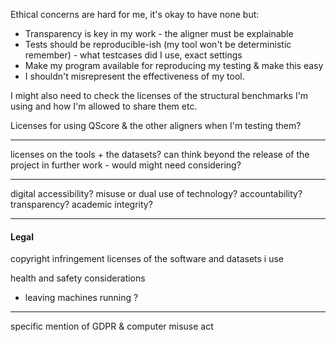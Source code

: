 
Ethical concerns are hard for me, it's okay to have none but:
- Transparency is key in my work - the aligner must be explainable
- Tests should be reproducible-ish (my tool won't be deterministic remember) - what testcases did I use, exact settings
- Make my program available for reproducing my testing & make this easy
- I shouldn't misrepresent the effectiveness of my tool.

I might also need to check the licenses of the structural benchmarks I'm using and how I'm allowed to share them etc.

Licenses for using QScore & the other aligners when I'm testing them?

---

licenses on the tools + the datasets?
can think beyond the release of the project
in further work - would might need considering?

-----


digital accessibility?
misuse or dual use of technology?
accountability? transparency?
academic integrity?

----


#### Legal


copyright infringement
licenses of the software and datasets i use

health and safety considerations
- leaving machines running ?

---

specific mention of GDPR & computer misuse act